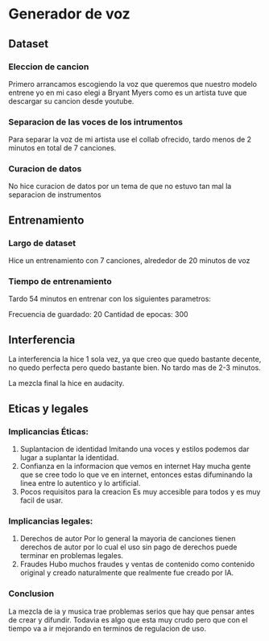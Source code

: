 # Generador de voz

## Dataset
### Eleccion de cancion
Primero arrancamos escogiendo la voz que queremos que nuestro modelo entrene yo en mi caso elegi a Bryant Myers como es un artista tuve que descargar su cancion desde youtube.

### Separacion de las voces de los intrumentos
Para separar la voz de mi artista use el collab ofrecido, tardo menos de 2 minutos en total de 7 canciones.

### Curacion de datos
No hice curacion de datos por un tema de que no estuvo tan mal la separacion de instrumentos

## Entrenamiento
### Largo de dataset
Hice un entrenamiento con 7 canciones, alrededor de 20 minutos de voz

### Tiempo de entrenamiento
Tardo 54 minutos en entrenar con los siguientes parametros:

Frecuencia de guardado: 20
Cantidad de epocas: 300

## Interferencia
La interferencia la hice 1 sola vez, ya que creo que quedo bastante decente, no quedo perfecta pero quedo bastante bien. No tardo mas de 2-3 minutos.

La mezcla final la hice en audacity.


## Eticas y legales

### Implicancias Éticas:
1. Suplantacion de identidad
Imitando una voces y estilos podemos dar lugar a suplantar la identidad.
2. Confianza en la informacion que vemos en internet
Hay mucha gente que se cree todo lo que ve en internet, entonces estas difuminando la linea entre lo autentico y lo artificial.
3. Pocos requisitos para la creacion
Es muy accesible para todos y es muy facil de usar.

### Implicancias legales:
1. Derechos de autor
Por lo general la mayoria de canciones tienen derechos de autor por lo cual el uso sin pago de derechos puede terminar en problemas legales.
2. Fraudes
Hubo muchos fraudes y ventas de contenido como contenido original y creado naturalmente que realmente fue creado por IA.

### Conclusion
La mezcla de ia y musica trae problemas serios que hay que pensar antes de crear y difundir. Todavia es algo que esta muy crudo pero que con el tiempo va a ir mejorando en terminos de regulacion de uso.